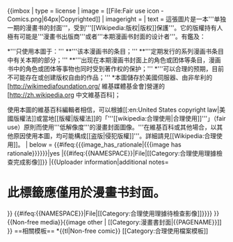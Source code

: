 {{imbox
| type       = license
| image      = [[File:Fair use icon - Comics.png|64px|Copyrighted]]
| imageright = 
| text       = 這張圖片是一本'''单独一期的漫畫书的封面'''，受到'''[[Wikipedia:版权|版权]]保護'''。它的版權持有人極有可能是'''漫畫书出版商'''或者'''本期漫画书封面的设计者'''。有鑑及：

*'''只使用本圖于：'''
**'''该本漫画书的条目；'''
**'''定期发行的系列漫画书条目中有关本期的部分；'''
**'''出现在本期漫画书封面上的角色或团体等条目，漫画书中的角色或团体等事物也同时受到著作权的保护；'''
*'''可以合理的预期，目前不可能存在或创建版权自由的作品；'''
*本圖儲存於美國伺服器、由非牟利的[http://wikimediafoundation.org/ 維基媒體基金會]營運的[http://zh.wikipedia.org 中文維基百科]；

使用本圖的維基百科編輯者相信，可以根據[[:en:United States copyright law|美國版權法]]或當地[[版權|版權法]]的「'''[[wikipedia:合理使用|合理使用]]'''」（fair use）原則而使用'''低解像度'''的漫畫封面圖像。'''在維基百科或其他場合，以其他原因使用本圖，均可能構成[[盗版|侵犯版權]]'''。詳細請見[[Wikipedia:合理使用]]。
<span class="licensetpl_short licensetpl_long" style="display: none">合理使用</span>
<span class="licensetpl_link" style="display: none">{{fullurl:{{FULLPAGENAME}}}}</span>
| below = {{#ifeq:{{{image_has_rationale|{{{image has rationale}}}}}}|yes
|{{#ifeq:{{NAMESPACE}}|File|[[Category:合理使用理據檢查完成影像]]}}
|{{Uploader information|additional notes=
# 此標籤應僅用於漫畫书封面。
}}
{{#ifeq:{{NAMESPACE}}|File|[[Category:合理使用理據待檢查影像]]}}}}
}}<includeonly>{{Non-free media}}{{image other
| [[Category:漫畫書封面|{{PAGENAME}}]]
}}</includeonly><noinclude>
==相關模板==
*{{tl|Non-free comic}}
[[Category:合理使用檔案模板]] </noinclude>